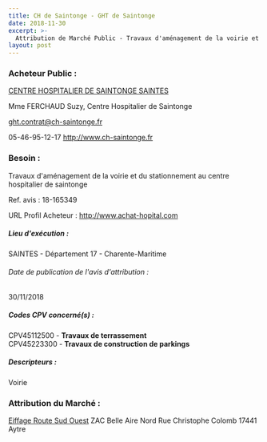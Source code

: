 ```yaml
---
title: CH de Saintonge - GHT de Saintonge
date: 2018-11-30
excerpt: >-
  Attribution de Marché Public - Travaux d'aménagement de la voirie et du stationnement au centre hospitalier de saintonge
layout: post
---
```


### Acheteur Public : 
<a href="/acheteur-33/siren-261700025"> CENTRE HOSPITALIER DE SAINTONGE SAINTES</a><br/>

Mme FERCHAUD Suzy, Centre Hospitalier de Saintonge

ght.contrat@ch-saintonge.fr

05-46-95-12-17
http://www.ch-saintonge.fr
### Besoin :

Travaux d'aménagement de la voirie et du stationnement au centre hospitalier de saintonge

Ref. avis : 18-165349

URL Profil Acheteur : http://www.achat-hopital.com

##### Lieu d'exécution :

SAINTES - Département 17 - Charente-Maritime

###### Date de publication de l'avis d'attribution : 
30/11/2018

##### Codes CPV concerné(s) :
CPV45112500 - **Travaux de terrassement** <br/>
CPV45223300 - **Travaux de construction de parkings** <br/>

##### Descripteurs :
Voirie <br/>

### Attribution du Marché :
<a href="/entreprise-258/siren-399307370"> Eiffage Route Sud Ouest</a>    ZAC Belle Aire Nord Rue Christophe Colomb 17441 Aytre <br/>
